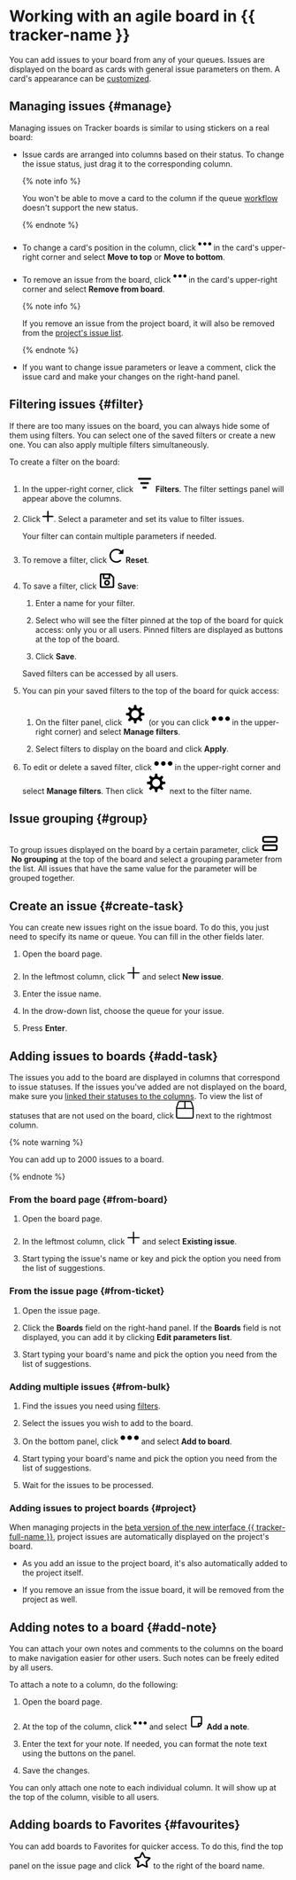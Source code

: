 # Working with an agile board in {{ tracker-name }}

You can add issues to your board from any of your queues. Issues are displayed on the board as cards with general issue parameters on them. A card's appearance can be [customized](agile-new-set.md).



## Managing issues {#manage}

Managing issues on Tracker boards is similar to using stickers on a real board:

* Issue cards are arranged into columns based on their status. To change the issue status, just drag it to the corresponding column.

  {% note info %}

  You won't be able to move a card to the column if the queue [workflow](./workflow.md) doesn't support the new status.

  {% endnote %}

* To change a card's position in the column, click ![](../../_assets/tracker/svg/actions.svg) in the card's upper-right corner and select **Move to top** or **Move to bottom**.

* To remove an issue from the board, click ![](../../_assets/tracker/svg/actions.svg) in the card's upper-right corner and select **Remove from board**.

  {% note info %}

  If you remove an issue from the project board, it will also be removed from the [project's issue list](project-list.md).

  {% endnote %}

* If you want to change issue parameters or leave a comment, click the issue card and make your changes on the right-hand panel.

## Filtering issues {#filter}

If there are too many issues on the board, you can always hide some of them using filters. You can select one of the saved filters or create a new one. You can also apply multiple filters simultaneously.

To create a filter on the board:

1. In the upper-right corner, click ![](../../_assets/tracker/svg/filter.svg)&nbsp;**Filters**. The filter settings panel will appear above the columns.

1. Click ![](../../_assets/tracker/svg/add-filter.svg). Select a parameter and set its value to filter issues.

   Your filter can contain multiple parameters if needed.

1. To remove a filter, click ![](../../_assets/tracker/svg/clear-filter.svg)&nbsp;**Reset**.

1. To save a filter, click ![](../../_assets/tracker/svg/save-filter.svg)&nbsp;**Save**:

   1. Enter a name for your filter.

   1. Select who will see the filter pinned at the top of the board for quick access: only you or all users. Pinned filters are displayed as buttons at the top of the board.

   1. Click **Save**.

   Saved filters can be accessed by all users.

1. You can pin your saved filters to the top of the board for quick access:

   1. On the filter panel, click ![](../../_assets/tracker/svg/settings.svg) (or you can click ![](../../_assets/horizontal-ellipsis.svg) in the upper-right corner) and select **Manage filters**.

   1. Select filters to display on the board and click **Apply**.

1. To edit or delete a saved filter, click ![](../../_assets/horizontal-ellipsis.svg) in the upper-right corner and select **Manage filters**. Then click ![](../../_assets/tracker/svg/settings.svg) next to the filter name.

## Issue grouping {#group}

To group issues displayed on the board by a certain parameter, click ![](../../_assets/tracker/svg/group.svg)&nbsp;**No grouping** at the top of the board and select a grouping parameter from the list. All issues that have the same value for the parameter will be grouped together.

## Create an issue {#create-task}

You can create new issues right on the issue board. To do this, you just need to specify its name or queue. You can fill in the other fields later.

1. Open the board page.

1. In the leftmost column, click ![](../../_assets/tracker/svg/add-task.svg) and select **New issue**.

1. Enter the issue name.

1. In the drow-down list, choose the queue for your issue.

1. Press **Enter**.

## Adding issues to boards {#add-task}

The issues you add to the board are displayed in columns that correspond to issue statuses. If the issues you've added are not displayed on the board, make sure you [linked their statuses to the columns](agile-new-set.md#cols). To view the list of statuses that are not used on the board, click ![](../../_assets/tracker/svg/unused-status.svg) next to the rightmost column.

{% note warning %}

You can add up to 2000 issues to a board.

{% endnote %}

### From the board page {#from-board}

1. Open the board page.

1. In the leftmost column, click ![](../../_assets/tracker/svg/add-task.svg) and select **Existing issue**.

1. Start typing the issue's name or key and pick the option you need from the list of suggestions.

### From the issue page {#from-ticket}

1. Open the issue page.

1. Click the **Boards** field on the right-hand panel. If the **Boards** field is not displayed, you can add it by clicking **Edit parameters list**.

1. Start typing your board's name and pick the option you need from the list of suggestions.

### Adding multiple issues {#from-bulk}

1. Find the issues you need using [filters](../user/create-filter.md).

1. Select the issues you wish to add to the board.

1. On the bottom panel, click ![](../../_assets/horizontal-ellipsis.svg) and select **Add to board**.

1. Start typing your board's name and pick the option you need from the list of suggestions.

1. Wait for the issues to be processed.



### Adding issues to project boards {#project}

When managing projects in the [beta version of the new interface {{ tracker-full-name }}](project-new.md), project issues are automatically displayed on the project's board.

* As you add an issue to the project board, it's also automatically added to the project itself.

* If you remove an issue from the issue board, it will be removed from the project as well.

## Adding notes to a board {#add-note}

You can attach your own notes and comments to the columns on the board to make navigation easier for other users. Such notes can be freely edited by all users.

To attach a note to a column, do the following:

1. Open the board page.

1. At the top of the column, click ![](../../_assets/tracker/svg/actions.svg) and select ![](../../_assets/tracker/svg/icon-note.svg)&nbsp;**Add a note**.

1. Enter the text for your note. If needed, you can format the note text using the buttons on the panel.

1. Save the changes.

You can only attach one note to each individual column. It will show up at the top of the column, visible to all users.

## Adding boards to Favorites {#favourites}

You can add boards to Favorites for quicker access. To do this, find the top panel on the issue page and click ![](../../_assets/tracker/svg/favourites.svg) to the right of the board name.



